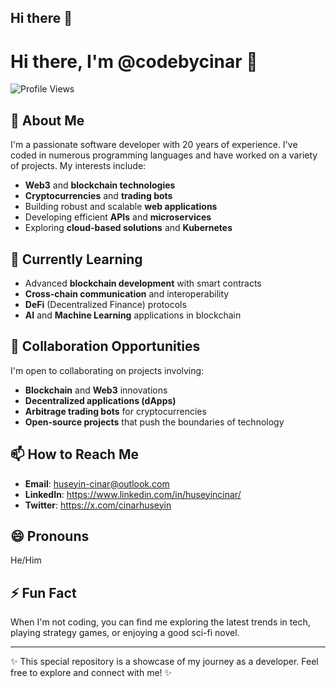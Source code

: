 ## Hi there 👋

# Hi there, I'm @codebycinar 👋

![Profile Views](https://komarev.com/ghpvc/?username=codebycinar)

## 👀 About Me
I'm a passionate software developer with 20 years of experience. I've coded in numerous programming languages and have worked on a variety of projects. My interests include:

- **Web3** and **blockchain technologies**
- **Cryptocurrencies** and **trading bots**
- Building robust and scalable **web applications**
- Developing efficient **APIs** and **microservices**
- Exploring **cloud-based solutions** and **Kubernetes**

## 🌱 Currently Learning
- Advanced **blockchain development** with smart contracts
- **Cross-chain communication** and interoperability
- **DeFi** (Decentralized Finance) protocols
- **AI** and **Machine Learning** applications in blockchain

## 💞️ Collaboration Opportunities
I'm open to collaborating on projects involving:
- **Blockchain** and **Web3** innovations
- **Decentralized applications (dApps)**
- **Arbitrage trading bots** for cryptocurrencies
- **Open-source projects** that push the boundaries of technology

## 📫 How to Reach Me
- **Email**: huseyin-cinar@outlook.com
- **LinkedIn**: https://www.linkedin.com/in/huseyincinar/
- **Twitter**: https://x.com/cinarhuseyin

## 😄 Pronouns
He/Him

## ⚡ Fun Fact
When I'm not coding, you can find me exploring the latest trends in tech, playing strategy games, or enjoying a good sci-fi novel.

---

✨ This special repository is a showcase of my journey as a developer. Feel free to explore and connect with me! ✨
